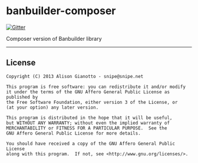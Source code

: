banbuilder-composer
===================

[![Gitter](https://badges.gitter.im/Join%20Chat.svg)](https://gitter.im/snipe/banbuilder?utm_source=badge&utm_medium=badge&utm_campaign=pr-badge&utm_content=badge)

Composer version of Banbuilder library

-----

## License

	Copyright (C) 2013 Alison Gianotto - snipe@snipe.net

	This program is free software: you can redistribute it and/or modify
    it under the terms of the GNU Affero General Public License as published by
    the Free Software Foundation, either version 3 of the License, or
    (at your option) any later version.

    This program is distributed in the hope that it will be useful,
    but WITHOUT ANY WARRANTY; without even the implied warranty of
    MERCHANTABILITY or FITNESS FOR A PARTICULAR PURPOSE.  See the
    GNU Affero General Public License for more details.

    You should have received a copy of the GNU Affero General Public License
    along with this program.  If not, see <http://www.gnu.org/licenses/>.
